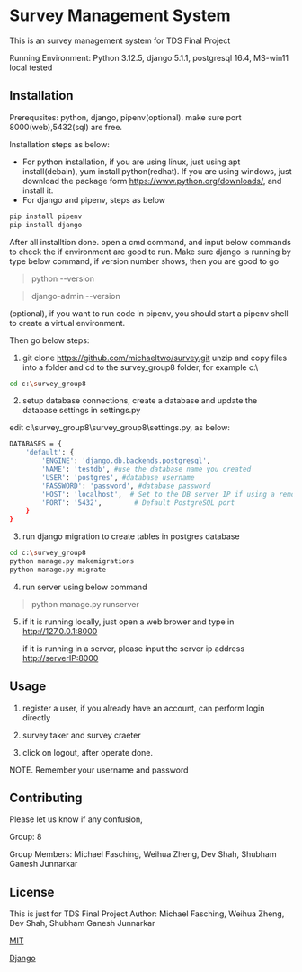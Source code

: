 # Survey Management System

This is an survey management system for TDS Final Project

Running Environment: Python 3.12.5, django 5.1.1, postgresql 16.4, MS-win11 local tested

## Installation

Prerequsites: python, django, pipenv(optional). make sure port 8000(web),5432(sql) are free.

Installation steps as below:
 - For python installation, if you are using linux, just using apt install(debain), yum install python(redhat). If you are using windows, just download the package form <https://www.python.org/downloads/>, and install it.
 - For django and pipenv, steps as below
 
```bash
pip install pipenv
pip install django
```
After all installtion done. open a cmd command, and input below commands to check the if environment are good to run.
Make sure django is running by type below command, if version number shows, then you are good to go
>python --version

>django-admin --version

(optional), if you want to run code in pipenv, you should start a pipenv shell to create a virtual environment.

Then go below steps:

1. git clone https://github.com/michaeltwo/survey.git
unzip and copy files into a folder and cd to the survey_group8 folder, for example c:\

```bash
cd c:\survey_group8
```
2. setup database connections, create a database and update the database settings in settings.py

edit c:\survey_group8\survey_group8\settings.py, as below:

```bash
DATABASES = {
    'default': {
        'ENGINE': 'django.db.backends.postgresql',
        'NAME': 'testdb', #use the database name you created
        'USER': 'postgres', #database username
        'PASSWORD': 'password', #database password
        'HOST': 'localhost',  # Set to the DB server IP if using a remote DB
        'PORT': '5432',        # Default PostgreSQL port
    }
}
```
3. run django migration to create tables in postgres database
```bash
cd c:\survey_group8
python manage.py makemigrations
python manage.py migrate
```

4. run server using below command
>python manage.py runserver

5. if it is running locally, just open a web brower and type in <http://127.0.0.1:8000>

   if it is running in a server, please input the server ip address <http://serverIP:8000>

## Usage

1. register a user, if you already have an account, can perform login directly

2. survey taker and survey craeter

3. click on logout, after operate done. 

NOTE. Remember your username and password


## Contributing

Please let us know if any confusion, 

Group: 8

Group Members: Michael Fasching, Weihua Zheng, Dev Shah, Shubham Ganesh Junnarkar

## License
This is just for TDS Final Project
Author: Michael Fasching, Weihua Zheng, Dev Shah, Shubham Ganesh Junnarkar

[MIT](https://choosealicense.com/licenses/mit/)

[Django](https://docs.djangoproject.com/zh-hans/5.0/py-modindex/)